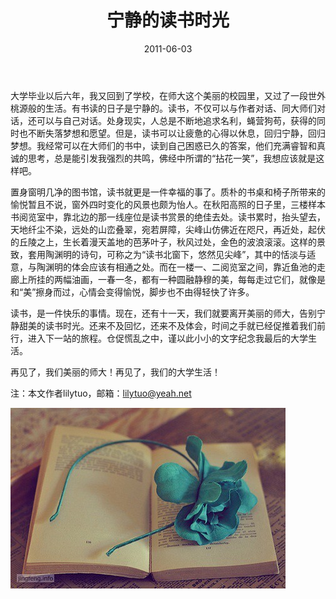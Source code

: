 ﻿---
title: "宁静的读书时光"
date: 2011-06-03
categories: 
  - "essay"
tags: 
  - "毕业"
  - "读书"
---

大学毕业以后六年，我又回到了学校，在师大这个美丽的校园里，又过了一段世外桃源般的生活。有书读的日子是宁静的。读书，不仅可以与作者对话、同大师们对话，还可以与自己对话。处身现实，人总是不断地追求名利，蝇营狗苟，获得的同时也不断失落梦想和愿望。但是，读书可以让疲惫的心得以休息，回归宁静，回归梦想。我经常可以在大师们的书中，读到自己困惑已久的答案，他们充满睿智和真诚的思考，总是能引发我强烈的共鸣，佛经中所谓的“拈花一笑”，我想应该就是这样吧。

置身窗明几净的图书馆，读书就更是一件幸福的事了。质朴的书桌和椅子所带来的愉悦暂且不说，窗外四时变化的风景也颇为怡人。在秋阳高照的日子里，三楼样本书阅览室中，靠北边的那一线座位是读书赏景的绝佳去处。读书累时，抬头望去，天地纤尘不染，远处的山峦叠翠，宛若屏障，尖峰山仿佛近在咫尺，再近处，起伏的丘陵之上，生长着漫天盖地的芭茅叶子，秋风过处，金色的波浪滚滚。这样的景致，套用陶渊明的诗句，可称之为“读书北窗下，悠然见尖峰”，其中的恬淡与适意，与陶渊明的体会应该有相通之处。而在一楼一、二阅览室之间，靠近鱼池的走廊上所挂的两幅油画，一春一冬，都有一种圆融静穆的美，每每走过它们，就像是和“美”擦身而过，心情会变得愉悦，脚步也不由得轻快了许多。

读书，是一件快乐的事情。现在，还有十一天，我们就要离开美丽的师大，告别宁静甜美的读书时光。还来不及回忆，还来不及体会，时间之手就已经促推着我们前行，进入下一站的旅程。仓促慌乱之中，谨以此小小的文字纪念我最后的大学生活。

再见了，我们美丽的师大！再见了，我们的大学生活！

注：本文作者lilytuo，邮箱：lilytuo@yeah.net

![read](/images/5721563160_127aa4c1cf_z.jpg)
